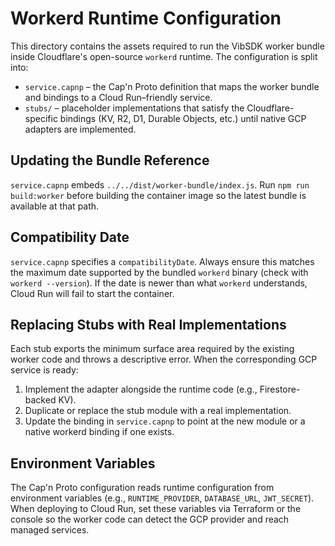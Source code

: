 # Workerd Runtime Configuration

This directory contains the assets required to run the VibSDK worker bundle
inside Cloudflare's open-source `workerd` runtime. The configuration is split
into:

- `service.capnp` – the Cap'n Proto definition that maps the worker bundle and
  bindings to a Cloud Run–friendly service.
- `stubs/` – placeholder implementations that satisfy the Cloudflare-specific
  bindings (KV, R2, D1, Durable Objects, etc.) until native GCP adapters are
  implemented.

## Updating the Bundle Reference

`service.capnp` embeds `../../dist/worker-bundle/index.js`. Run
`npm run build:worker` before building the container image so the latest bundle
is available at that path.

## Compatibility Date

`service.capnp` specifies a `compatibilityDate`. Always ensure this matches the
maximum date supported by the bundled `workerd` binary (check with
`workerd --version`). If the date is newer than what `workerd` understands,
Cloud Run will fail to start the container.

## Replacing Stubs with Real Implementations

Each stub exports the minimum surface area required by the existing worker code
and throws a descriptive error. When the corresponding GCP service is ready:

1. Implement the adapter alongside the runtime code (e.g., Firestore-backed KV).
2. Duplicate or replace the stub module with a real implementation.
3. Update the binding in `service.capnp` to point at the new module or a native
   workerd binding if one exists.

## Environment Variables

The Cap'n Proto configuration reads runtime configuration from environment
variables (e.g., `RUNTIME_PROVIDER`, `DATABASE_URL`, `JWT_SECRET`). When
deploying to Cloud Run, set these variables via Terraform or the console so the
worker code can detect the GCP provider and reach managed services.
